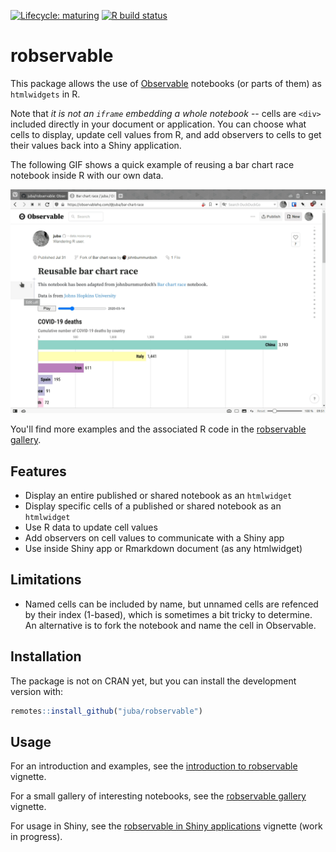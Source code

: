  <!-- badges: start -->
 [![Lifecycle: maturing](https://img.shields.io/badge/lifecycle-maturing-blue.svg)](https://www.tidyverse.org/lifecycle/#maturing)
  [![R build status](https://github.com/juba/robservable/workflows/R-CMD-check/badge.svg)](https://github.com/juba/robservable/actions)
  <!-- badges: end -->

# robservable

This package allows the use of [Observable](https://observablehq.com/) notebooks (or parts of them) as `htmlwidgets` in R.

Note that *it is not an `iframe` embedding a whole notebook* -- cells are `<div>` included directly in your document or application.  You can choose what cells to display, update cell values from R, and add observers to cells to get their values back into a Shiny application.

The following GIF shows a quick example of reusing a bar chart race notebook inside R with our own data.

![example](https://raw.githubusercontent.com/juba/robservable/master/resources/screencast_0.2.gif)

You'll find more examples and the associated R code in the [robservable gallery](https://juba.github.io/robservable/articles/gallery.html).

## Features

- Display an entire published or shared notebook as an `htmlwidget`
- Display specific cells of a published or shared notebook as an `htmlwidget`
- Use R data to update cell values
- Add observers on cell values to communicate with a Shiny app
- Use inside Shiny app or Rmarkdown document (as any htmlwidget)

## Limitations

- Named cells can be included by name, but unnamed cells are refenced by their index (1-based), which is sometimes a bit tricky to determine. An alternative is to fork the notebook and name the cell in Observable.


## Installation

The package is not on CRAN yet, but you can install the development version with:

```r
remotes::install_github("juba/robservable")
```

## Usage

For an introduction and examples, see the [introduction to robservable](https://juba.github.io/robservable/articles/introduction.html) vignette.

For a small gallery of interesting notebooks, see the [robservable gallery](https://juba.github.io/robservable/articles/gallery.html) vignette.

For usage in Shiny, see the [robservable in Shiny applications](https://juba.github.io/robservable/articles/shiny.html) vignette (work in progress).

